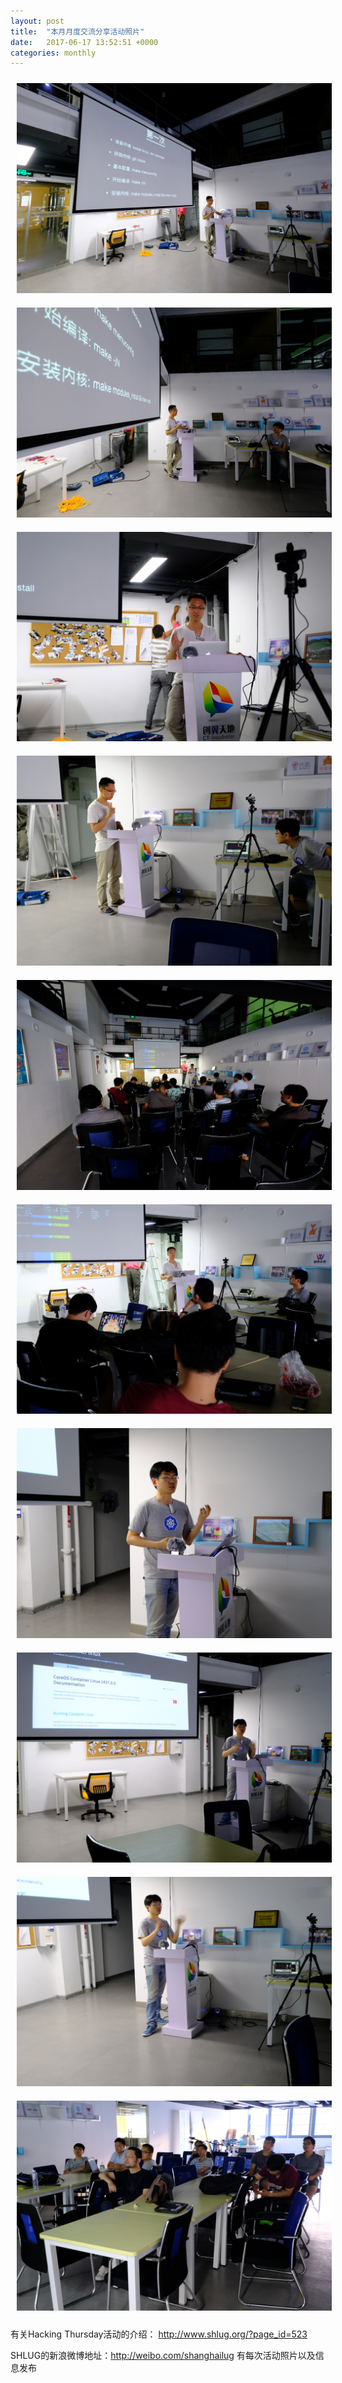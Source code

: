 ```yaml
---
layout: post
title:  "本月月度交流分享活动照片"
date:   2017-06-17 13:52:51 +0000
categories: monthly
---
```


[<img style='margin:10px;' src='https://raw.githubusercontent.com/shanghailug/res2017/master/h617.monthly/h617_1437_2200+08.1920p.jpg'>](https://raw.githubusercontent.com/shanghailug/res2017/master/h617.monthly/h617_1437_2200+08.JPG)
[<img style='margin:10px;' src='https://raw.githubusercontent.com/shanghailug/res2017/master/h617.monthly/h617_1438_3800+08.1920p.jpg'>](https://raw.githubusercontent.com/shanghailug/res2017/master/h617.monthly/h617_1438_3800+08.JPG)
[<img style='margin:10px;' src='https://raw.githubusercontent.com/shanghailug/res2017/master/h617.monthly/h617_1440_0700+08.1920p.jpg'>](https://raw.githubusercontent.com/shanghailug/res2017/master/h617.monthly/h617_1440_0700+08.JPG)
[<img style='margin:10px;' src='https://raw.githubusercontent.com/shanghailug/res2017/master/h617.monthly/h617_1447_3800+08.1920p.jpg'>](https://raw.githubusercontent.com/shanghailug/res2017/master/h617.monthly/h617_1447_3800+08.JPG)
[<img style='margin:10px;' src='https://raw.githubusercontent.com/shanghailug/res2017/master/h617.monthly/h617_1450_0800+08.1920p.jpg'>](https://raw.githubusercontent.com/shanghailug/res2017/master/h617.monthly/h617_1450_0800+08.JPG)
[<img style='margin:10px;' src='https://raw.githubusercontent.com/shanghailug/res2017/master/h617.monthly/h617_1450_3000+08.1920p.jpg'>](https://raw.githubusercontent.com/shanghailug/res2017/master/h617.monthly/h617_1450_3000+08.JPG)
[<img style='margin:10px;' src='https://raw.githubusercontent.com/shanghailug/res2017/master/h617.monthly/h617_1641_4800+08.1920p.jpg'>](https://raw.githubusercontent.com/shanghailug/res2017/master/h617.monthly/h617_1641_4800+08.JPG)
[<img style='margin:10px;' src='https://raw.githubusercontent.com/shanghailug/res2017/master/h617.monthly/h617_1642_1500+08.1920p.jpg'>](https://raw.githubusercontent.com/shanghailug/res2017/master/h617.monthly/h617_1642_1500+08.JPG)
[<img style='margin:10px;' src='https://raw.githubusercontent.com/shanghailug/res2017/master/h617.monthly/h617_1646_0400+08.1920p.jpg'>](https://raw.githubusercontent.com/shanghailug/res2017/master/h617.monthly/h617_1646_0400+08.JPG)
[<img style='margin:10px;' src='https://raw.githubusercontent.com/shanghailug/res2017/master/h617.monthly/h617_1647_2300+08.1920p.jpg'>](https://raw.githubusercontent.com/shanghailug/res2017/master/h617.monthly/h617_1647_2300+08.JPG)

有关Hacking Thursday活动的介绍：
http://www.shlug.org/?page_id=523

SHLUG的新浪微博地址：http://weibo.com/shanghailug 有每次活动照片以及信息发布


